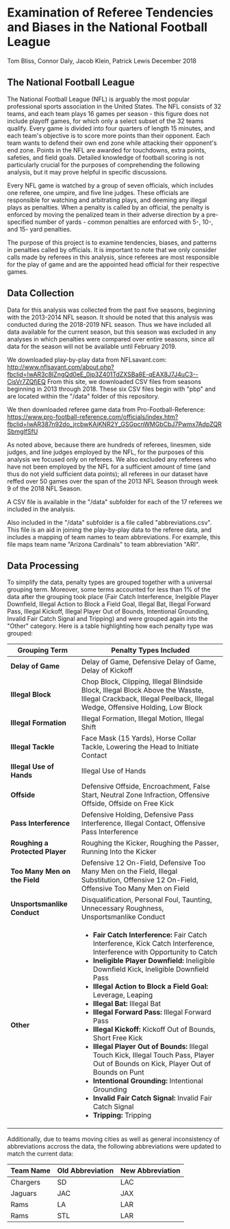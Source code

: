 Examination of Referee Tendencies and Biases in the National Football League
================
Tom Bliss, Connor Daly, Jacob Klein, Patrick Lewis
December 2018

The National Football League
----------------------------

The National Football League (NFL) is arguably the most popular professional sports association in the United States. The NFL consists of 32 teams, and each team plays 16 games per season - this figure does not include playoff games, for which only a select subset of the 32 teams qualify. Every game is divided into four quarters of length 15 minutes, and each team's objective is to score more points than their opponent. Each team wants to defend their own end zone while attacking their opponent's end zone. Points in the NFL are awarded for touchdowns, extra points, safeties, and field goals. Detailed knowledge of football scoring is not particularly crucial for the purposes of comprehending the following analysis, but it may prove helpful in specific discussions.

Every NFL game is watched by a group of seven officials, which includes one referee, one umpire, and five line judges. These officials are responsible for watching and arbitrating plays, and deeming any illegal plays as penalties. When a penalty is called by an official, the penalty is enforced by moving the penalized team in their adverse direction by a pre-specified number of yards - common penalties are enforced with 5-, 10-, and 15- yard penalties.

The purpose of this project is to examine tendencies, biases, and patterns in penalties called by officials. It is important to note that we only consider calls made by referees in this analysis, since referees are most responsible for the play of game and are the appointed head official for their respective games.

Data Collection
---------------

Data for this analysis was collected from the past five seasons, beginning with the 2013-2014 NFL season. It should be noted that this analysis was conducted during the 2018-2019 NFL season. Thus we have included all data available for the current season, but this season was excluded in any analyses in which penalties were compared over entire seasons, since all data for the season will not be available until February 2019.

We downloaded play-by-play data from NFLsavant.com: <http://www.nflsavant.com/about.php?fbclid=IwAR3c8IZngQd0eE_0jp3Z401TdZXSBa8E-qEAX8J7J4uC3--CisVr7ZQfjEQ> From this site, we downloaded CSV files from seasons beginning in 2013 through 2018. These six CSV files begin with "pbp" and are located within the "/data" folder of this repository.

We then downloaded referee game data from Pro-Football-Reference: <https://www.pro-football-reference.com/officials/index.htm?fbclid=IwAR387n92do_jrcbwKAjKNR2Y_GSGpcnWMGbCbJ7Pwmx7AdpZQRSbmglfSfU>

As noted above, because there are hundreds of referees, linesmen, side judges, and line judges employed by the NFL, for the purposes of this analysis we focused only on referees. We also excluded any referees who have not been employed by the NFL for a sufficient amount of time (and thus do not yield sufficient data points); all referees in our dataset have reffed over 50 games over the span of the 2013 NFL Season through week 9 of the 2018 NFL Season.

A CSV file is available in the "/data" subfolder for each of the 17 referees we included in the analysis.

Also included in the "/data" subfolder is a file called "abbreviations.csv". This file is an aid in joining the play-by-play data to the referee data, and includes a mapping of team names to team abbreviations. For example, this file maps team name "Arizona Cardinals" to team abbreviation "ARI".

Data Processing
---------------

To simplify the data, penalty types are grouped together with a universal grouping term. Moreover, some terms accounted for less than 1% of the data after the grouping took place (Fair Catch Interference, Inelgible Player Downfield, Illegal Action to Block a Field Goal, Illegal Bat, Illegal Forward Pass, Illegal Kickoff, Illegal Player Out of Bounds, Intentional Grounding, Invalid Fair Catch Signal and Tripping) and were grouped again into the "Other" category.  Here is a table highlighting how each penalty type was grouped:

| Grouping Term    |  Penalty Types Included |
|------------------|-----------------------|
| <strong> Delay of Game </strong> | Delay of Game, Defensive Delay of Game, Delay of Kickoff |
| <strong> Illegal Block </strong>| Chop Block, Clipping, Illegal Blindside Block, Illegal Block Above the Wasste, Illegal Crackback, Illegal Peelback, Illegal Wedge, Offensive Holding, Low Block |
|<strong> Illegal Formation </strong>| Illegal Formation, Illegal Motion, Illegal Shift |
|<strong> Illegal Tackle </strong>| Face Mask (15 Yards), Horse Collar Tackle, Lowering the Head to Initiate Contact |
|<strong> Illegal Use of Hands </strong>| Illegal Use of Hands
|<strong> Offside </strong>| Defensive Offside, Encroachment, False Start, Neutral Zone Infraction, Offensive Offside, Offside on Free Kick |
|<strong> Pass Interference </strong>| Defensive Holding, Defensive Pass Interference, Illegal Contact, Offensive Pass Interference |
|<strong> Roughing a Protected Player </strong>| Roughing the Kicker, Roughing the Passer, Running Into the Kicker |
|<strong> Too Many Men on the Field </strong>| Defensive 12 On-Field, Defensive Too Many Men on the Field, Illegal Substitution, Offensive 12 On-Field, Offensive Too Many Men on Field |
|<strong> Unsportsmanlike Conduct </strong>| Disqualification, Personal Foul, Taunting, Unnecessary Roughness, Unsportsmanlike Conduct |
| <strong> Other </strong> | <ul><li><strong>Fair Catch Interference:</strong> Fair Catch Interference, Kick Catch Interference, Interference with Opportunity to Catch</li><li><strong>Ineligible Player Downfield:</strong> Ineligible Downfield Kick, Ineligible Downfield Pass</li><li><strong>Illegal Action to Block a Field Goal:</strong> Leverage, Leaping</li><li><strong>Illegal Bat:</strong> Illegal Bat</li><li><strong>Illegal Forward Pass:</strong> Illegal Forward Pass</li><li><strong>Illegal Kickoff:</strong> Kickoff Out of Bounds, Short Free Kick</li><li><strong>Illegal Player Out of Bounds:</strong> Illegal Touch Kick, Illegal Touch Pass, Player Out of Bounds on Kick, Player Out of Bounds on Punt</li><li><strong>Intentional Grounding:</strong> Intentional Grounding</li><li><strong>Invalid Fair Catch Signal:</strong> Invalid Fair Catch Signal</li><li><strong>Tripping:</strong> Tripping </li></ul> |

Additionally, due to teams moving cities as well as general inconsistency of abbreviations accross the data, the following abbreviations were updated to match the current data:

| Team Name |  Old Abbreviation   |  New Abbreviation |
|-----------|----------------------|-------------------|
| Chargers | SD | LAC | 
| Jaguars| JAC | JAX |
| Rams | LA  | LAR |
| Rams | STL | LAR |
